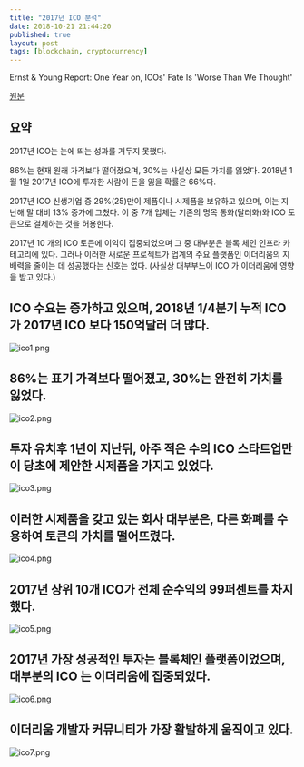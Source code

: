 ```yaml
---
title: "2017년 ICO 분석"
date: 2018-10-21 21:44:20
published: true
layout: post
tags: [blockchain, cryptocurrency]
---
```


Ernst & Young Report: One Year on, ICOs' Fate Is 'Worse Than We Thought'

[원문](https://www.slideshare.net/ernstandyoung/initial-coin-offerings-icos-the-class-of-2017-one-year-later)

## 요약

2017년 ICO는 눈에 띄는 성과를 거두지 못했다.

86%는 현재 원래 가격보다 떨어졌으며, 30%는 사실상 모든 가치를 잃었다. 2018년 1월 1일 2017년 ICO에 투자한 사람이 돈을 잃을 확률은 66%다.

2017년 ICO 신생기업 중 29%(25)만이 제품이나 시제품을 보유하고 있으며, 이는 지난해 말 대비 13% 증가에 그쳤다. 이 중 7개 업체는 기존의 명목 통화(달러화)와 ICO 토큰으로 결제하는 것을 허용한다.

2017년 10 개의 ICO 토큰에 이익이 집중되었으며 그 중 대부분은 블록 체인 인프라 카테고리에 있다. 그러나 이러한 새로운 프로젝트가 업계의 주요 플랫폼인 이더리움의 지배력을 줄이는 데 성공했다는 신호는 없다. (사실상 대부부느이 ICO 가 이더리움에 영향을 받고 있다.)

## ICO 수요는 증가하고 있으며, 2018년 1/4분기 누적 ICO가 2017년 ICO 보다 150억달러 더 많다.

![ico1.png](../../../../2018/10/ico1.PNG)

## 86%는 표기 가격보다 떨어졌고, 30%는 완전히 가치를 잃었다.

![ico2.png](../../../../2018/10/ico2.PNG)

## 투자 유치후 1년이 지난뒤, 아주 적은 수의 ICO 스타트업만이 당초에 제안한 시제품을 가지고 있었다.

![ico3.png](../../../../2018/10/ico3.PNG)

## 이러한 시제품을 갖고 있는 회사 대부분은, 다른 화폐를 수용하여 토큰의 가치를 떨어뜨렸다. 

![ico4.png](../../../../2018/10/ico4.PNG)

## 2017년 상위 10개 ICO가 전체 순수익의 99퍼센트를 차지했다.

![ico5.png](../../../../2018/10/ico5.PNG)

## 2017년 가장 성공적인 투자는 블록체인 플랫폼이었으며, 대부분의 ICO 는 이더리움에 집중되었다.

![ico6.png](../../../../2018/10/ico6.PNG)

## 이더리움 개발자 커뮤니티가 가장 활발하게 움직이고 있다.

![ico7.png](../../../../2018/10/ico7.PNG)